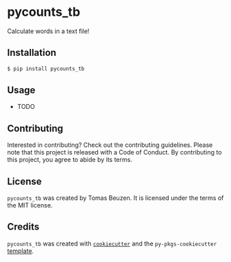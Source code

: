 # pycounts_tb

Calculate words  in a text file!

## Installation

```bash
$ pip install pycounts_tb
```

## Usage

- TODO

## Contributing

Interested in contributing? Check out the contributing guidelines. Please note that this project is released with a Code of Conduct. By contributing to this project, you agree to abide by its terms.

## License

`pycounts_tb` was created by Tomas Beuzen. It is licensed under the terms of the MIT license.

## Credits

`pycounts_tb` was created with [`cookiecutter`](https://cookiecutter.readthedocs.io/en/latest/) and the `py-pkgs-cookiecutter` [template](https://github.com/py-pkgs/py-pkgs-cookiecutter).
